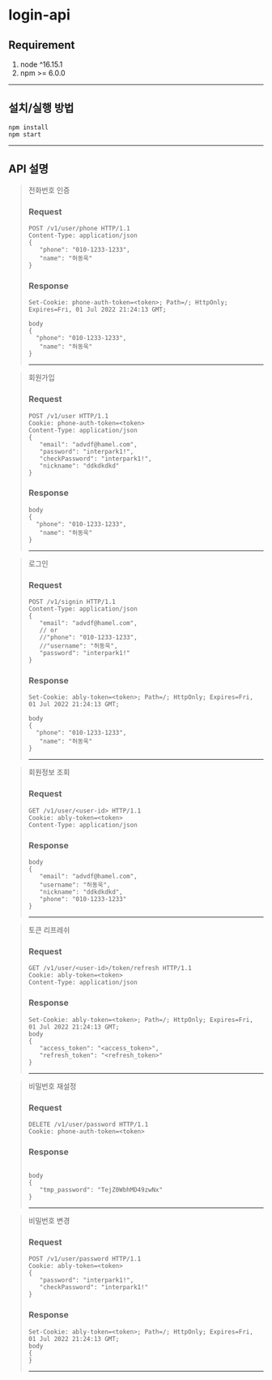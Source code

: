 # login-api

## Requirement

1. node ^16.15.1
2. npm >= 6.0.0
-----------------
## 설치/실행 방법

```console
npm install
npm start
```
-----------------
## API 설명
> 전화번호 인증
>### Request
> ```console
>POST /v1/user/phone HTTP/1.1
>Content-Type: application/json
>{
>    "phone": "010-1233-1233",
>    "name": "허동욱"
>}
>```
>### Response
> ```console
> Set-Cookie: phone-auth-token=<token>; Path=/; HttpOnly; Expires=Fri, 01 Jul 2022 21:24:13 GMT;
> 
> body
>{
>   "phone": "010-1233-1233",
>    "name": "허동욱"
>}
>```
> ----------


> 회원가입
>### Request
> ```console
>POST /v1/user HTTP/1.1
>Cookie: phone-auth-token=<token>
>Content-Type: application/json
>{
>    "email": "advdf@hamel.com",
>    "password": "interpark1!",
>    "checkPassword": "interpark1!",
>    "nickname": "ddkdkdkd"
>}
>```
>### Response
> ```console
> body
>{
>   "phone": "010-1233-1233",
>    "name": "허동욱"
>}
>```
> ----------

> 로그인
>### Request
> ```console
>POST /v1/signin HTTP/1.1
>Content-Type: application/json
>{
>    "email": "advdf@hamel.com",
>    // or
>    //"phone": "010-1233-1233",
>    //"username": "허동욱",
>    "password": "interpark1!"
>}
>```
>### Response
> ```console
> Set-Cookie: ably-token=<token>; Path=/; HttpOnly; Expires=Fri, 01 Jul 2022 21:24:13 GMT;
> 
> body
>{
>   "phone": "010-1233-1233",
>    "name": "허동욱"
>}
>```
> ----------

> 회원정보 조회
>### Request
> ```console
>GET /v1/user/<user-id> HTTP/1.1
>Cookie: ably-token=<token>
>Content-Type: application/json
>```
>### Response
> ```console
> body
>{
>    "email": "advdf@hamel.com",
>    "username": "허동욱",
>    "nickname": "ddkdkdkd",
>    "phone": "010-1233-1233"
>}
>```
> ----------

> 토큰 리프레쉬
>### Request
> ```console
>GET /v1/user/<user-id>/token/refresh HTTP/1.1
>Cookie: ably-token=<token>
>Content-Type: application/json
>```
>### Response
> ```console
> Set-Cookie: ably-token=<token>; Path=/; HttpOnly; Expires=Fri, 01 Jul 2022 21:24:13 GMT;
> body
>{
>    "access_token": "<access_token>",
>    "refresh_token": "<refresh_token>"
>}
>```
> ----------

> 비밀번호 재설정
>### Request
> ```console
>DELETE /v1/user/password HTTP/1.1
>Cookie: phone-auth-token=<token>
>```
>### Response
> ```console
> 
> body
>{
>    "tmp_password": "TejZ0WbhMD49zwNx"
>}
>```
> ----------

> 비밀번호 변경
>### Request
> ```console
>POST /v1/user/password HTTP/1.1
>Cookie: ably-token=<token>
>{
>    "password": "interpark1!",
>    "checkPassword": "interpark1!"
>}
>```
>### Response
> ```console
> Set-Cookie: ably-token=<token>; Path=/; HttpOnly; Expires=Fri, 01 Jul 2022 21:24:13 GMT;
> body
>{
>}
>```
> ----------